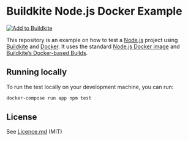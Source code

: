 # Buildkite Node.js Docker Example

[![Add to Buildkite](https://buildkite.com/button.svg)](https://buildkite.com/new)

This repository is an example on how to test a [Node.js](https://nodejs.org/) project using [Buildkite](https://buildkite.com/) and [Docker](https://docker.com/). It uses the standard [Node.js Docker image](https://hub.docker.com/_/node/) and [Buildkite’s Docker-based Builds](https://buildkite.com/docs/guides/docker-containerized-builds).

## Running locally

To run the test locally on your development machine, you can run:

```bash
docker-compose run app npm test
```

## License

See [Licence.md](Licence.md) (MIT)
